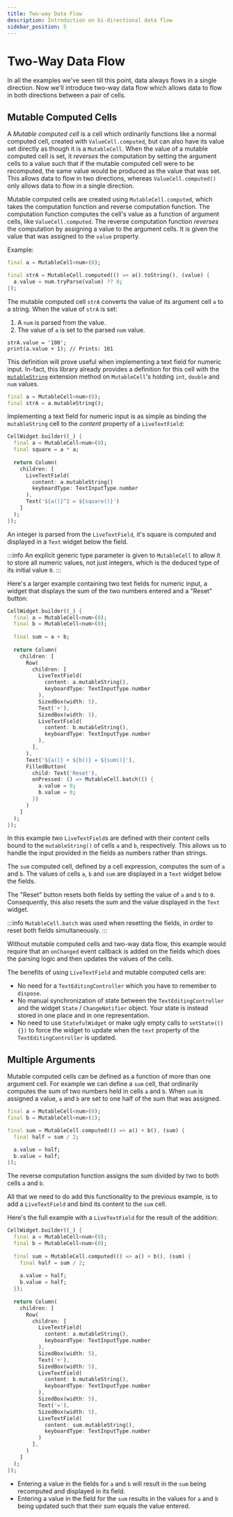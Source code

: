```yaml
---
title: Two-way Data Flow
description: Introduction on bi-directional data flow
sidebar_position: 5
---
```


# Two-Way Data Flow

In all the examples we've seen till this point, data always flows in a
single direction. Now we'll introduce two-way data flow which allows
data to flow in both directions between a pair of cells.

## Mutable Computed Cells

A *Mutable computed cell* is a cell which ordinarily functions like a
normal computed cell, created with `ValueCell.computed`, but can also
have its value set directly as though it is a `MutableCell`. When the
value of a mutable computed cell is set, it *reverses* the computation
by setting the argument cells to a value such that if the mutable
computed cell were to be recomputed, the same value would be produced
as the value that was set. This allows data to flow in two directions,
whereas `ValueCell.computed()` only allows data to flow in a single
direction.

Mutable computed cells are created using `MutableCell.computed`, which
takes the computation function and reverse computation function. The
computation function computes the cell's value as a function of
argument cells, like `ValueCell.computed`. The reverse computation
function *reverses* the computation by assigning a value to the
argument cells. It is given the value that was assigned to the `value`
property.

Example:

```dart title="Mutable computed cell example"
final a = MutableCell<num>(0);

final strA = MutableCell.computed(() => a().toString(), (value) {
  a.value = num.tryParse(value) ?? 0;
});
```

The mutable computed cell `strA` converts the value of its argument
cell `a` to a string. When the value of `strA` is set:

1. A `num` is parsed from the value.
2. The value of `a` is set to the parsed `num` value.

``` title="Mutable computed cell"
strA.value = '100';
print(a.value + 1); // Prints: 101
```

This definition will prove useful when implementing a text field for
numeric input. In-fact, this library already provides a definition for
this cell with the
[`mutableString`](https://pub.dev/documentation/live_cells/latest/live_cells/ParseNumExtension/mutableString.html)
extension method on `MutableCell`'s holding `int`, `double` and `num`
values.

```dart title="Example of mutableString()"
final a = MutableCell<num>(0);
final strA = a.mutableString();
```

Implementing a text field for numeric input is as simple as binding
the `mutableString` cell to the *content* property of a
`LiveTextField`:

```dart title="Text field for numeric input"
CellWidget.builder((_) {
  final a = MutableCell<num>(0);
  final square = a * a;
    
  return Column(
    children: [
      LiveTextField(
        content: a.mutableString()
        keyboardType: TextInputType.number
      ),
      Text('${a()}^2 = ${square()}')
    ]
  );
});
```

An integer is parsed from the `LiveTextField`, it's square is computed
and displayed in a `Text` widget below the field.

:::info
An explicit generic type parameter is given to `MutableCell` to allow
it to store all numeric values, not just integers, which is the
deduced type of its initial value `0`.
:::

Here's a larger example containing two text fields for numeric input,
a widget that displays the sum of the two numbers entered and a
"Reset" button:

```dart title="Text field for numeric input"
CellWidget.builder((_) {
  final a = MutableCell<num>(0);
  final b = MutableCell<num>(0);
    
  final sum = a + b;
    
  return Column(
    children: [
      Row(
        children: [
          LiveTextField(
            content: a.mutableString(),
            keyboardType: TextInputType.number
          ),
          SizedBox(width: 5),
          Text('+'),
          SizedBox(width: 5),
          LiveTextField(
            content: b.mutableString(),
            keyboardType: TextInputType.number
          ),
        ],
      ),
      Text('${a()} + ${b()} = ${sum()}'),
      FilledButton(
        child: Text('Reset'),
        onPressed: () => MutableCell.batch(() {
          a.value = 0;
          b.value = 0;
        })
      )
    ]
  );
});
```

In this example two `LiveTextField`s are defined with their content
cells bound to the `mutableString()` of cells `a` and `b`,
respectively. This allows us to handle the input provided in the
fields as numbers rather than strings.

The `sum` computed cell, defined by a cell expression, computes the
sum of `a` and `b`. The values of cells `a`, `b` and `sum` are
displayed in a `Text` widget below the fields.

The "Reset" button resets both fields by setting the value of `a` and
`b` to `0`. Consequently, this also resets the sum and the value
displayed in the `Text` widget.

:::info
`MutableCell.batch` was used when resetting the fields, in order to
reset both fields simultaneously.
:::

Without mutable computed cells and two-way data flow, this example
would require that an `onChanged` event callback is added on the
fields which does the parsing logic and then updates the values of the
cells.

The benefits of using `LiveTextField` and mutable computed cells are:

* No need for a `TextEditingController` which you have to remember to `dispose`.
* No manual synchronization of state between the `TextEditingController` and the widget `State` / 
  `ChangeNotifier` object. Your state is instead stored in one place and in one representation.
* No need to use `StatefulWidget` or make ugly empty calls to `setState(() {})` to force the widget
  to update when the `text` property of the `TextEditingController` is updated.

## Multiple Arguments

Mutable computed cells can be defined as a function of more than one
argument cell. For example we can define a `sum` cell, that ordinarily
computes the sum of two numbers held in cells `a` and `b`. When `sum`
is assigned a value, `a` and `b` are set to one half of the sum that
was assigned.

```dart title="Multi-argument mutable computed cell"
final a = MutableCell<num>(0);
final b = MutableCell<num>(1);

final sum = MutableCell.computed(() => a() + b(), (sum) {
  final half = sum / 2;

  a.value = half;
  b.value = half;
});
```

The reverse computation function assigns the sum divided by two to
both cells `a` and `b`.

All that we need to do add this functionality to the previous example,
is to add a `LiveTextField` and bind its content to the `sum` cell.

Here's the full example with a `LiveTextField` for the result of the addition:

```dart title="Multi-argument mutable computed cell"
CellWidget.builder((_) {
  final a = MutableCell<num>(0);
  final b = MutableCell<num>(0);
    
  final sum = MutableCell.computed(() => a() + b(), (sum) {
    final half = sum / 2;
    
    a.value = half;
    b.value = half;
  });
    
  return Column(
    children: [
      Row(
        children: [
          LiveTextField(
            content: a.mutableString(),
            keyboardType: TextInputType.number
          ),
          SizedBox(width: 5),
          Text('+'),
          SizedBox(width: 5),
          LiveTextField(
            content: b.mutableString(),
            keyboardType: TextInputType.number
          ),
          SizedBox(width: 5),
          Text('='),
          SizedBox(width: 5),
          LiveTextField(
            content: sum.mutableString(),
            keyboardType: TextInputType.number
          )
        ],
      )
    ]
  );
});
```
* Entering a value in the fields for `a` and `b` will result in the
  `sum` being recomputed and displayed in its field.
* Entering a value in the field for the `sum` results in the values for
  `a` and `b` being updated such that their sum equals the value entered.
